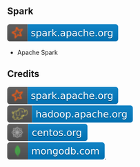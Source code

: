 Spark
-----
[![image](Badges/Spark/spark.apache.org.svg?raw=true)](https://spark.apache1.org)  
- Apache Spark

Credits
-------
[![image](
https://github.com/RajaniCode/S/blob/main/Badges/Spark/spark.apache.org.svg?raw=true)](https://spark.apache.org)  
[![image](
https://github.com/RajaniCode/S/blob/main/Badges/Spark/hadoop.apache.org.svg?raw=true)](https://hadoop.apache.org)  
[![image](
https://github.com/RajaniCode/S/blob/main/Badges/Spark/centos.org.svg?raw=true)](https://centos.org)  
[![image](
https://github.com/RajaniCode/S/blob/main/Badges/Spark/mongodb.com.svg?raw=true)](https://mongodb.com). 
